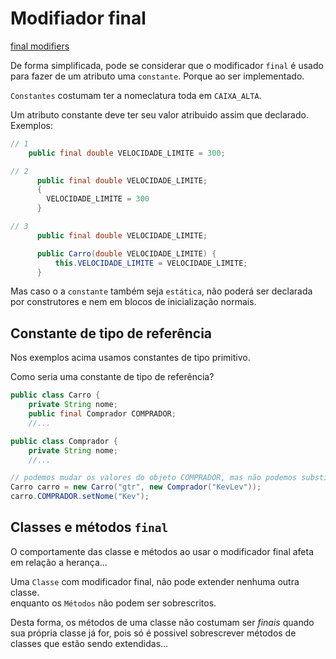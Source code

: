 # Modifiador final

[final modifiers](../maratona-java/src/me/kevensouza/maratonajava/core/finalmodifiers/)

De forma simplificada, pode se considerar que o modificador `final` é usado para fazer de um atributo uma `constante`. Porque ao ser implementado.

`Constantes` costumam ter a nomeclatura toda em `CAIXA_ALTA`.

Um atributo constante deve ter seu valor atribuido assim que declarado.
<br>
Exemplos:

```java
// 1
    public final double VELOCIDADE_LIMITE = 300;

// 2
      public final double VELOCIDADE_LIMITE;
      {
        VELOCIDADE_LIMITE = 300
      }

// 3
      public final double VELOCIDADE_LIMITE;

      public Carro(double VELOCIDADE_LIMITE) {
          this.VELOCIDADE_LIMITE = VELOCIDADE_LIMITE;
      }
```

Mas caso o a `constante` também seja `estática`, não poderá ser declarada por construtores e nem em blocos de inicialização normais.

## Constante de tipo de referência

Nos exemplos acima usamos constantes de tipo primitivo.

Como seria uma constante de tipo de referência?

```java
public class Carro {
    private String nome;
    public final Comprador COMPRADOR;
    //...

public class Comprador {
    private String nome;
    //...

// podemos mudar os valores do objeto COMPRADOR, mas não podemos substituir o objeto em si.
Carro carro = new Carro("gtr", new Comprador("KevLev"));
carro.COMPRADOR.setNome("Kev");
```

## Classes e métodos `final`

O comportamente das classe e métodos ao usar o modificador final afeta em relação a herança...

Uma `Classe` com modificador final, não pode extender nenhuma outra classe.
<br>
enquanto os `Métodos` não podem ser sobrescritos.

Desta forma, os métodos de uma classe não costumam ser *finais* quando sua própria classe já for, pois só é possivel sobrescrever métodos de classes que estão sendo extendidas...